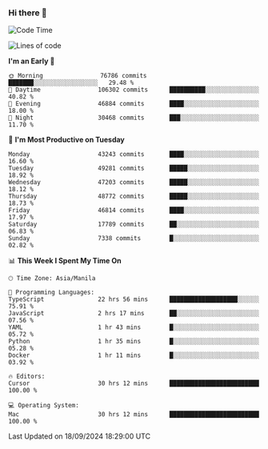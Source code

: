 ### Hi there 👋

<!--START_SECTION:waka-->
![Code Time](http://img.shields.io/badge/Code%20Time-5%2C565%20hrs%202%20mins-blue)

![Lines of code](https://img.shields.io/badge/From%20Hello%20World%20I%27ve%20Written-117.6%20million%20lines%20of%20code-blue)

**I'm an Early 🐤** 

```text
🌞 Morning                76786 commits       ███████░░░░░░░░░░░░░░░░░░   29.48 % 
🌆 Daytime                106302 commits      ██████████░░░░░░░░░░░░░░░   40.82 % 
🌃 Evening                46884 commits       ████░░░░░░░░░░░░░░░░░░░░░   18.00 % 
🌙 Night                  30468 commits       ███░░░░░░░░░░░░░░░░░░░░░░   11.70 % 
```
📅 **I'm Most Productive on Tuesday** 

```text
Monday                   43243 commits       ████░░░░░░░░░░░░░░░░░░░░░   16.60 % 
Tuesday                  49281 commits       █████░░░░░░░░░░░░░░░░░░░░   18.92 % 
Wednesday                47203 commits       █████░░░░░░░░░░░░░░░░░░░░   18.12 % 
Thursday                 48772 commits       █████░░░░░░░░░░░░░░░░░░░░   18.73 % 
Friday                   46814 commits       ████░░░░░░░░░░░░░░░░░░░░░   17.97 % 
Saturday                 17789 commits       ██░░░░░░░░░░░░░░░░░░░░░░░   06.83 % 
Sunday                   7338 commits        █░░░░░░░░░░░░░░░░░░░░░░░░   02.82 % 
```


📊 **This Week I Spent My Time On** 

```text
🕑︎ Time Zone: Asia/Manila

💬 Programming Languages: 
TypeScript               22 hrs 56 mins      ███████████████████░░░░░░   75.91 % 
JavaScript               2 hrs 17 mins       ██░░░░░░░░░░░░░░░░░░░░░░░   07.56 % 
YAML                     1 hr 43 mins        █░░░░░░░░░░░░░░░░░░░░░░░░   05.72 % 
Python                   1 hr 35 mins        █░░░░░░░░░░░░░░░░░░░░░░░░   05.28 % 
Docker                   1 hr 11 mins        █░░░░░░░░░░░░░░░░░░░░░░░░   03.92 % 

🔥 Editors: 
Cursor                   30 hrs 12 mins      █████████████████████████   100.00 % 

💻 Operating System: 
Mac                      30 hrs 12 mins      █████████████████████████   100.00 % 
```


 Last Updated on 18/09/2024 18:29:00 UTC
<!--END_SECTION:waka-->


<!--
**rad182/rad182** is a ✨ _special_ ✨ repository because its `README.md` (this file) appears on your GitHub profile.

Here are some ideas to get you started:

- 🔭 I’m currently working on ...
- 🌱 I’m currently learning ...
- 👯 I’m looking to collaborate on ...
- 🤔 I’m looking for help with ...
- 💬 Ask me about ...
- 📫 How to reach me: ...
- 😄 Pronouns: ...
- ⚡ Fun fact: ...
-->
